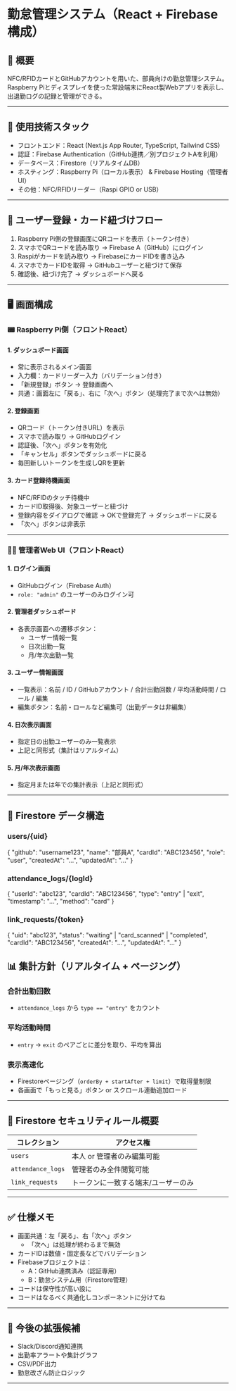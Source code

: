 # 勤怠管理システム（React + Firebase構成）

## 🧩 概要

NFC/RFIDカードとGitHubアカウントを用いた、部員向けの勤怠管理システム。  
Raspberry Piとディスプレイを使った常設端末にReact製Webアプリを表示し、出退勤ログの記録と管理ができる。

---

## 🧪 使用技術スタック

- フロントエンド：React (Next.js App Router, TypeScript, Tailwind CSS)
- 認証：Firebase Authentication（GitHub連携／別プロジェクトAを利用）
- データベース：Firestore（リアルタイムDB）
- ホスティング：Raspberry Pi（ローカル表示） & Firebase Hosting（管理者UI）
- その他：NFC/RFIDリーダー（Raspi GPIO or USB）

---

## 🔐 ユーザー登録・カード紐づけフロー

1. Raspberry Pi側の登録画面にQRコードを表示（トークン付き）
2. スマホでQRコードを読み取り → Firebase A（GitHub）にログイン
3. Raspiがカードを読み取り → FirebaseにカードIDを書き込み
4. スマホでカードIDを取得 → GitHubユーザーと紐づけて保存
5. 確認後、紐づけ完了 → ダッシュボードへ戻る

---

## 🖥️ 画面構成

### 📟 Raspberry Pi側（フロントReact）

#### 1. ダッシュボード画面
- 常に表示されるメイン画面
- 入力欄：カードリーダー入力（バリデーション付き）
- 「新規登録」ボタン → 登録画面へ
- 共通：画面左に「戻る」、右に「次へ」ボタン（処理完了まで次へは無効）

#### 2. 登録画面
- QRコード（トークン付きURL）を表示
- スマホで読み取り → GitHubログイン
- 認証後、「次へ」ボタンを有効化
- 「キャンセル」ボタンでダッシュボードに戻る
- 毎回新しいトークンを生成しQRを更新

#### 3. カード登録待機画面
- NFC/RFIDのタッチ待機中
- カードID取得後、対象ユーザーと紐づけ
- 登録内容をダイアログで確認 → OKで登録完了 → ダッシュボードに戻る
- 「次へ」ボタンは非表示

---

### 🧑‍💼 管理者Web UI（フロントReact）

#### 1. ログイン画面
- GitHubログイン（Firebase Auth）
- `role: "admin"` のユーザーのみログイン可

#### 2. 管理者ダッシュボード
- 各表示画面への遷移ボタン：
  - ユーザー情報一覧
  - 日次出勤一覧
  - 月/年次出勤一覧

#### 3. ユーザー情報画面
- 一覧表示：名前 / ID / GitHubアカウント / 合計出勤回数 / 平均活動時間 / ロール / 編集
- 編集ボタン：名前・ロールなど編集可（出勤データは非編集）

#### 4. 日次表示画面
- 指定日の出勤ユーザーのみ一覧表示
- 上記と同形式（集計はリアルタイム）

#### 5. 月/年次表示画面
- 指定月または年での集計表示（上記と同形式）

---

## 📁 Firestore データ構造

### users/{uid}


{
  "github": "username123",
  "name": "部員A",
  "cardId": "ABC123456",
  "role": "user",
  "createdAt": "...",
  "updatedAt": "..."
}
### attendance_logs/{logId}
{
  "userId": "abc123",
  "cardId": "ABC123456",
  "type": "entry" | "exit",
  "timestamp": "...",
  "method": "card"
}
### link_requests/{token}
{
  "uid": "abc123",
  "status": "waiting" | "card_scanned" | "completed",
  "cardId": "ABC123456",
  "createdAt": "...",
  "updatedAt": "..."
}


## 📊 集計方針（リアルタイム + ページング）

### 合計出勤回数
- `attendance_logs` から `type == "entry"` をカウント

### 平均活動時間
- `entry` → `exit` のペアごとに差分を取り、平均を算出

### 表示高速化
- Firestoreページング（`orderBy + startAfter + limit`）で取得量制限
- 各画面で「もっと見る」ボタン or スクロール連動追加ロード

---

## 🔐 Firestore セキュリティルール概要

| コレクション        | アクセス権                      |
|---------------------|--------------------------------|
| `users`             | 本人 or 管理者のみ編集可能     |
| `attendance_logs`   | 管理者のみ全件閲覧可能         |
| `link_requests`     | トークンに一致する端末/ユーザーのみ |

---

## ✅ 仕様メモ

- 画面共通：左「戻る」、右「次へ」ボタン  
  - 「次へ」は処理が終わるまで無効
- カードIDは数値・固定長などでバリデーション
- Firebaseプロジェクトは：
  - A：GitHub連携済み（認証専用）
  - B：勤怠システム用（Firestore管理）
- コードは保守性が高い設に
- コードはなるべく共通化しコンポーネントに分けてね

---

## 📌 今後の拡張候補

- Slack/Discord通知連携
- 出勤率アラートや集計グラフ
- CSV/PDF出力
- 勤怠改ざん防止ロジック

---

